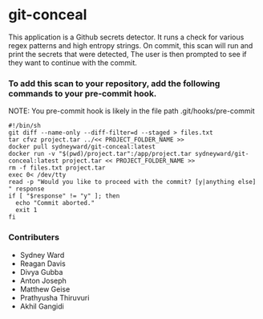 # git-conceal
This application is a Github secrets detector. It runs a check for various regex patterns and high entropy strings. On commit, this scan will run and print the secrets that were detected, The user is then prompted to see if they want to continue with the commit.

### To add this scan to your repository, add the following commands to your pre-commit hook.
NOTE: You pre-commit hook is likely in the file path .git/hooks/pre-commit

```shell
#!/bin/sh
git diff --name-only --diff-filter=d --staged > files.txt
tar cfvz project.tar ../<< PROJECT_FOLDER_NAME >>
docker pull sydneyward/git-conceal:latest
docker run -v "$(pwd)/project.tar":/app/project.tar sydneyward/git-conceal:latest project.tar << PROJECT_FOLDER_NAME >>
rm -f files.txt project.tar
exec 0< /dev/tty
read -p "Would you like to proceed with the commit? [y|anything else] " response
if [ "$response" != "y" ]; then
  echo "Commit aborted."
  exit 1
fi
```


### Contributers
* Sydney Ward
* Reagan Davis
* Divya Gubba
* Anton Joseph
* Matthew Geise
* Prathyusha Thiruvuri
* Akhil Gangidi
